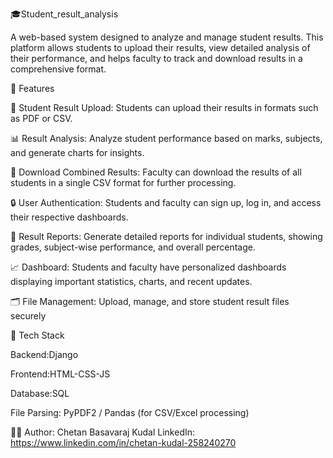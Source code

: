 🎓Student_result_analysis

A web-based system designed to analyze and manage student results. This platform allows students to upload their results, view detailed analysis of their performance, and helps faculty to track and download results in a comprehensive format.

🚀 Features

 Student Result Upload: Students can upload their results in formats such as PDF or CSV.

📊 Result Analysis: Analyze student performance based on marks, subjects, and generate charts for insights.

📑 Download Combined Results: Faculty can download the results of all students in a single CSV format for further processing.

🔒 User Authentication: Students and faculty can sign up, log in, and access their respective dashboards.

📝 Result Reports: Generate detailed reports for individual students, showing grades, subject-wise performance, and overall percentage.

📈 Dashboard: Students and faculty have personalized dashboards displaying important statistics, charts, and recent updates.

🗂️ File Management: Upload, manage, and store student result files securely



🧰 Tech Stack


Backend:Django

Frontend:HTML-CSS-JS

Database:SQL

File Parsing: PyPDF2 / Pandas (for CSV/Excel processing)

🧑‍💻 Author:
Chetan Basavaraj Kudal
LinkedIn: https://www.linkedin.com/in/chetan-kudal-258240270
